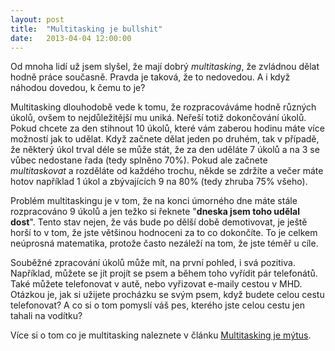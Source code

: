 ```yaml
---
layout: post
title:  "Multitasking je bullshit"
date:   2013-04-04 12:00:00
---
```

Od mnoha lidí už jsem slyšel, že mají dobrý *multitasking*, že zvládnou dělat hodně práce současně. Pravda je taková, že to nedovedou. A i když náhodou dovedou, k čemu to je?

Multitasking dlouhodobě vede k tomu, že rozpracováváme hodně různých úkolů, ovšem to nejdůležitější mu uniká. Neřeší totiž dokončování úkolů. Pokud chcete za den stihnout 10 úkolů, které vám zaberou hodinu máte více možností jak to udělat. Když začnete dělat jeden po druhém, tak v případě, že některý úkol trval déle se může stát, že za den uděláte 7 úkolů a na 3 se vůbec nedostane řada (tedy splněno 70%). Pokud ale začnete *multitaskovat* a rozděláte od každého trochu, někde se zdržíte a večer máte hotov například 1 úkol a zbývajících 9 na 80% (tedy zhruba 75% všeho).

Problém multitaskingu je v tom, že na konci úmorného dne máte stále rozpracováno 9 úkolů a jen težko si řeknete "**dneska jsem toho udělal dost**". Tento stav nejen, že vás bude po dělší době demotivovat, je ještě horší to v tom, že jste většinou hodnoceni za to co dokončíte. To je celkem neúprosná matematika, protože často nezáleží na tom, že jste téměř u cíle.

Souběžné zpracování úkolů může mít, na první pohled, i svá pozitiva. Například, můžete se jít projít se psem a během toho vyřídit pár telefonátů. Také můžete telefonovat v autě, nebo vyřizovat e-maily cestou v MHD. Otázkou je, jak si užijete procházku se svým psem, když budete celou cestu telefonovat? A co si o tom pomyslí váš pes, kterého jste celou cestu jen tahali na vodítku?

Více si o tom co je multitasking naleznete v článku <a href="http://psychologie.cz/multitasking-je-mytus/" title="multitasking je mýtus">Multitasking je mýtus</a>.